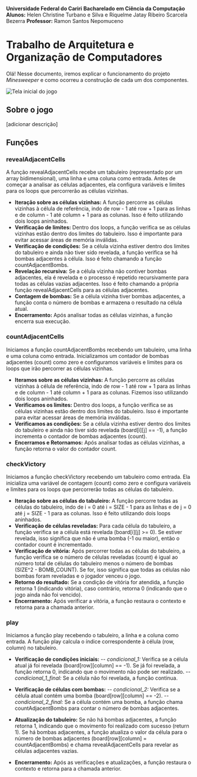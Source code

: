 **Universidade Federal do Cariri** 
**Bacharelado em Ciência da Computação**
**Alunos:** Helen Christine Turbano e Silva e Riquelme Jatay Ribeiro Scarcela Bezerra 
**Professor:** Ramon Santos Nepomuceno
# Trabalho de Arquitetura e Organização de Computadores

Olá! Nesse documento, iremos explicar o funcionamento do projeto *Minesweeper* e como ocorreu a construção de cada um dos componentes.

![Tela inicial do jogo](https://i.postimg.cc/nhZpZSFK/Imagem-do-Whats-App-de-2024-02-20-s-22-14-26-9fd64463.jpg)

## Sobre o jogo
[adicionar descrição]

## Funções
### revealAdjacentCells

A função revealAdjacentCells recebe um tabuleiro (representado por um array bidimensional), uma linha e uma coluna como entrada. Antes de começar a analisar as células adjacentes, ela configura variáveis e limites para os loops que percorrerão as células vizinhas.

- **Iteração sobre as células vizinhas:** A função percorre as células vizinhas à célula de referência, indo de row - 1 até row + 1 para as linhas e de column - 1 até column + 1 para as colunas. Isso é feito utilizando dois loops aninhados.
- **Verificação de limites:** Dentro dos loops, a função verifica se as células vizinhas estão dentro dos limites do tabuleiro. Isso é importante para evitar acessar áreas de memória inválidas.
- **Verificação de condições:** Se a célula vizinha estiver dentro dos limites do tabuleiro e ainda não tiver sido revelada, a função verifica se há bombas adjacentes à célula. Isso é feito chamando a função countAdjacentBombs.
- **Revelação recursiva:** Se a célula vizinha não contiver bombas adjacentes, ela é revelada e o processo é repetido recursivamente para todas as células vazias adjacentes. Isso é feito chamando a própria função revealAdjacentCells para as células adjacentes.
- **Contagem de bombas:** Se a célula vizinha tiver bombas adjacentes, a função conta o número de bombas e armazena o resultado na célula atual.
- **Encerramento:** Após analisar todas as células vizinhas, a função encerra sua execução.

### 

### countAdjacentCells
Iniciamos a função countAdjacentBombs recebendo um tabuleiro, uma linha e uma coluna como entrada. Inicializamos um contador de bombas adjacentes (count) como zero e configuramos variáveis e limites para os loops que irão percorrer as células vizinhas.

- **Iteramos sobre as células vizinhas:** A função percorre as células vizinhas à célula de referência, indo de row - 1 até row + 1 para as linhas e de column - 1 até column + 1 para as colunas. Fizemos isso utilizando dois loops aninhados.
- **Verificamos os limites:** Dentro dos loops, a função verifica se as células vizinhas estão dentro dos limites do tabuleiro. Isso é importante para evitar acessar áreas de memória inválidas.
- **Verificamos as condições:** Se a célula vizinha estiver dentro dos limites do tabuleiro e ainda não tiver sido revelada (board[i][j] == -1), a função incrementa o contador de bombas adjacentes (count).
- **Encerramos e Retornamos:** Após analisar todas as células vizinhas, a função retorna o valor do contador count.

### checkVictory

Iniciamos a função checkVictory recebendo um tabuleiro como entrada. Ela inicializa uma variável de contagem (count) como zero e configura variáveis e limites para os loops que percorrerão todas as células do tabuleiro.

- **Iteração sobre as células do tabuleiro:** A função percorre todas as células do tabuleiro, indo de i = 0 até i = SIZE - 1 para as linhas e de j = 0 até j = SIZE - 1 para as colunas. Isso é feito utilizando dois loops aninhados.
- **Verificação de células reveladas:** Para cada célula do tabuleiro, a função verifica se a célula está revelada (board[i][j] >= 0). Se estiver revelada, isso significa que não é uma bomba (-1 ou maior), então o contador count é incrementado.
- **Verificação de vitória:** Após percorrer todas as células do tabuleiro, a função verifica se o número de células reveladas (count) é igual ao número total de células do tabuleiro menos o número de bombas (SIZE^2 - BOMB_COUNT). Se for, isso significa que todas as células não bombas foram reveladas e o jogador venceu o jogo.
- **Retorno do resultado:** Se a condição de vitória for atendida, a função retorna 1 (indicando vitória), caso contrário, retorna 0 (indicando que o jogo ainda não foi vencido).
- **Encerramento:** Após verificar a vitória, a função restaura o contexto e retorna para a chamada anterior.

### play

Iniciamos a função play recebendo o tabuleiro, a linha e a coluna como entrada. A função play calcula o índice correspondente à célula (row, column) no tabuleiro.

  

- **Verificação de condições iniciais:**
-- *condicional_1:* Verifica se a célula atual já foi revelada (board[row][column] == -1). Se já foi revelada, a função retorna 0, indicando que o movimento não pode ser realizado.
-- *condicional_1_final:* Se a célula não foi revelada, a função continua.

- **Verificação de células com bombas:**
-- *condicional_2:* Verifica se a célula atual contém uma bomba (board[row][column] == -2).
-- *condicional_2_final:* Se a célula contém uma bomba, a função chama countAdjacentBombs para contar o número de bombas adjacentes.

- **Atualização do tabuleiro:** Se não há bombas adjacentes, a função retorna 1, indicando que o movimento foi realizado com sucesso (return 1).
Se há bombas adjacentes, a função atualiza o valor da célula para o número de bombas adjacentes (board[row][column] = countAdjacentBombs) e chama revealAdjacentCells para revelar as células adjacentes vazias.

- **Encerramento:** Após as verificações e atualizações, a função restaura o contexto e retorna para a chamada anterior.


